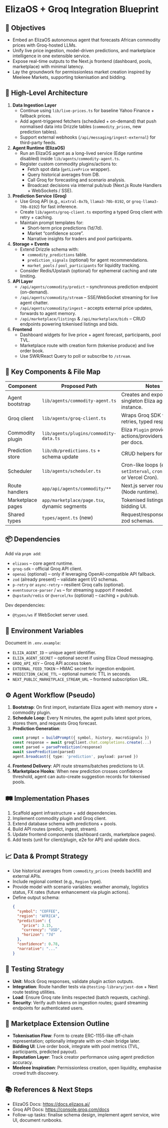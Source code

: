 # ElizaOS + Groq Integration Blueprint

## 🎯 Objectives
- Embed an ElizaOS autonomous agent that forecasts African commodity prices with Groq-hosted LLMs.
- Unify live price ingestion, model-driven predictions, and marketplace intelligence in one extensible service.
- Expose real-time outputs to the Next.js frontend (dashboard, pools, marketplace) with minimal latency.
- Lay the groundwork for permissionless market creation inspired by Meeleee Markets, supporting tokenisation and bidding.

## 🧱 High-Level Architecture
1. **Data Ingestion Layer**
   - Continue using `lib/live-prices.ts` for baseline Yahoo Finance + fallback prices.
   - Add agent-triggered fetchers (scheduled + on-demand) that push normalised data into Drizzle tables (`commodity_prices`, new prediction tables).
   - Support external webhooks (`/api/messaging/ingest-external`) for third-party feeds.
2. **Agent Runtime (ElizaOS)**
   - Run an ElizaOS agent as a long-lived service (Edge runtime disabled) inside `lib/agents/commodity-agent.ts`.
   - Register custom commodity plugins/actions to:
     - Fetch spot data (`getLivePrice` wrapper).
     - Query historical averages from DB.
     - Call Groq for forecasting and scenario analysis.
     - Broadcast decisions via internal pub/sub (Next.js Route Handlers + WebSockets / SSE).
3. **Prediction Service (Groq)**
   - Use Groq API (e.g., `mixtral-8x7b`, `llama3-70b-8192`, or `groq-llama3-70b-8192`) for fast inference.
   - Create `lib/agents/groq-client.ts` exporting a typed Groq client with retry + caching.
   - Maintain prompt templates for:
     - Short-term price predictions (1d/7d).
     - Market “confidence score”.
     - Narrative insights for traders and pool participants.
4. **Storage + Events**
   - Extend Drizzle schema with:
     - `commodity_predictions` table.
     - `prediction_signals` (optional) for agent recommendations.
     - `market_pools` / `pool_participants` for liquidity tracking.
   - Consider Redis/Upstash (optional) for ephemeral caching and rate limiting.
5. **API Layer**
   - `/api/agents/commodity/predict` – synchronous prediction endpoint (on-demand).
   - `/api/agents/commodity/stream` – SSE/WebSocket streaming for live agent chatter.
   - `/api/agents/commodity/ingest` – accepts external price updates, forwards to agent memory.
   - `/api/marketplace/listings` & `/api/marketplace/bids` – CRUD endpoints powering tokenised listings and bids.
6. **Frontend**
   - Dashboard widgets for live price + agent forecast, participants, pool TVL.
   - Marketplace route with creation form (tokenise produce) and live order book.
   - Use SWR/React Query to poll or subscribe to `/stream`.

## 🔌 Key Components & File Map
| Component | Proposed Path | Notes |
|-----------|---------------|-------|
| Agent bootstrap | `lib/agents/commodity-agent.ts` | Creates and exports singleton Eliza agent instance. |
| Groq client | `lib/agents/groq-client.ts` | Wraps Groq SDK with retries, typed responses. |
| Commodity plugin | `lib/agents/plugins/commodity-data.ts` | Eliza `Plugin` providing actions/providers/services per docs. |
| Prediction store | `lib/db/predictions.ts` + schema update | CRUD helpers for Drizzle. |
| Scheduler | `lib/agents/scheduler.ts` | Cron-like loops (e.g., `setInterval`, `cron-job.org`, or Vercel Cron). |
| Route handlers | `app/api/agents/commodity/**` | Next.js server routes (Node runtime). |
| Marketplace pages | `app/marketplace/page.tsx`, dynamic segments | Tokenised listings & bidding UI. |
| Shared types | `types/agent.ts` (new) | Request/response shapes, zod schemas. |

## 📦 Dependencies
Add via `pnpm add`:
- `elizaos` – core agent runtime.
- `groq-sdk` – official Groq API client.
- `openai` (optional) – only if leveraging OpenAI-compatible API fallback.
- `zod` (already present) – validate agent I/O schemas.
- `p-retry` or `async-retry` – resilient Groq calls (optional).
- `eventsource-parser` / `ws` – for streaming support if needed.
- `@upstash/redis` or `@vercel/kv` (optional) – caching + pub/sub.

Dev dependencies:
- `@types/ws` if WebSocket server used.

## 🔐 Environment Variables
Document in `.env.example`:
- `ELIZA_AGENT_ID` – unique agent identifier.
- `ELIZA_AGENT_SECRET` – optional secret if using Eliza Cloud messaging.
- `GROQ_API_KEY` – Groq API access token.
- `EXTERNAL_FEED_TOKEN` – HMAC secret for ingestion endpoint.
- `PREDICTION_CACHE_TTL` – optional numeric TTL in seconds.
- `NEXT_PUBLIC_MARKETPLACE_STREAM_URL` – frontend subscription URL.

## ⚙️ Agent Workflow (Pseudo)
1. **Bootstrap**: On first import, instantiate Eliza agent with memory store + commodity plugin.
2. **Schedule Loop**: Every N minutes, the agent pulls latest spot prices, stores them, and requests Groq forecast.
3. **Prediction Generation**:
   ```ts
   const prompt = buildPrompt({ symbol, history, macroSignals })
   const response = await groqClient.chat.completions.create(...)
   const parsed = parsePrediction(response)
   await savePrediction(parsed)
   agent.broadcast({ type: 'prediction', payload: parsed })
   ```
4. **Frontend Delivery**: API route streams/batches predictions to UI.
5. **Marketplace Hooks**: When new prediction crosses confidence threshold, agent can auto-create suggestion records for tokenised pools.

## 🛤️ Implementation Phases
1. Scaffold agent infrastructure + add dependencies.
2. Implement commodity plugin and Groq client.
3. Extend database schema with predictions + pools.
4. Build API routes (predict, ingest, stream).
5. Update frontend components (dashboard cards, marketplace pages).
6. Add tests (unit for client/plugin, e2e for API) and update docs.

## 📈 Data & Prompt Strategy
- Use historical averages from `commodity_prices` (needs backfill) and external APIs.
- Include regional context (e.g., `Region` type).
- Provide model with scenario variables: weather anomaly, logistics status, FX rates (future enhancement via plugin actions).
- Define output schema:
  ```json
  {
    "symbol": "COFFEE",
    "region": "AFRICA",
    "prediction": {
      "price": 3.15,
      "currency": "USD",
      "horizon": "7d"
    },
    "confidence": 0.78,
    "narrative": "..."
  }
  ```

## 🧪 Testing Strategy
- **Unit**: Mock Groq responses, validate plugin action outputs.
- **Integration**: Route handler tests via `@testing-library/jest-dom` + Next route testing utilities.
- **Load**: Ensure Groq rate limits respected (batch requests, caching).
- **Security**: Verify auth tokens on ingestion routes; guard streaming endpoints for authenticated users.

## 🔮 Marketplace Extension Outline
- **Tokenisation Flow**: Form to create ERC-1155-like off-chain representation; optionally integrate with on-chain bridge later.
- **Bidding UI**: Live order book, integrate with pool metrics (TVL, participants, predicted payout).
- **Reputation Layer**: Track creator performance using agent prediction accuracy.
- **Meeleee Inspiration**: Permissionless creation, open liquidity, emphasise crowd truth discovery.

## 📚 References & Next Steps
- ElizaOS Docs: https://docs.elizaos.ai/
- Groq API Docs: https://console.groq.com/docs
- Follow-up tasks: finalise schema design, implement agent service, wire UI, document runbooks.
